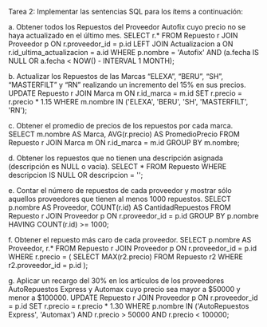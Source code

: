 Tarea 2: Implementar las sentencias SQL para los ítems a continuación:

a. Obtener todos los Repuestos del Proveedor Autofix cuyo precio no se haya actualizado en el último mes.
SELECT r.*
FROM Repuesto r
JOIN Proveedor p ON r.proveedor_id = p.id
LEFT JOIN Actualizacion a ON r.id_ultima_actualizacion = a.id
WHERE p.nombre = 'Autofix'
  AND (a.fecha IS NULL OR a.fecha < NOW() - INTERVAL 1 MONTH);



b. Actualizar los Repuestos de las Marcas “ELEXA”, “BERU”, “SH”, “MASTERFILT” y “RN” realizando un incremento del 15% en sus precios.
UPDATE Repuesto r
JOIN Marca m ON r.id_marca = m.id
SET r.precio = r.precio * 1.15
WHERE m.nombre IN ('ELEXA', 'BERU', 'SH', 'MASTERFILT', 'RN');


c. Obtener el promedio de precios de los repuestos por cada marca.
SELECT m.nombre AS Marca, AVG(r.precio) AS PromedioPrecio
FROM Repuesto r
JOIN Marca m ON r.id_marca = m.id
GROUP BY m.nombre;


d. Obtener los repuestos que no tienen una descripción asignada (descripción es NULL o vacía).
SELECT *
FROM Repuesto
WHERE descripcion IS NULL OR descripcion = '';


e. Contar el número de repuestos de cada proveedor y mostrar sólo aquellos proveedores que tienen al menos 1000 repuestos.
SELECT p.nombre AS Proveedor, COUNT(r.id) AS CantidadRepuestos
FROM Repuesto r
JOIN Proveedor p ON r.proveedor_id = p.id
GROUP BY p.nombre
HAVING COUNT(r.id) >= 1000;



f. Obtener el repuesto más caro de cada proveedor.
SELECT p.nombre AS Proveedor, r.*
FROM Repuesto r
JOIN Proveedor p ON r.proveedor_id = p.id
WHERE r.precio = (
    SELECT MAX(r2.precio)
    FROM Repuesto r2
    WHERE r2.proveedor_id = p.id
);


g. Aplicar un recargo del 30% en los artículos de los proveedores AutoRepuestos Express y Automax cuyo precio sea mayor a $50000 y menor a $100000.
UPDATE Repuesto r
JOIN Proveedor p ON r.proveedor_id = p.id
SET r.precio = r.precio * 1.30
WHERE p.nombre IN ('AutoRepuestos Express', 'Automax')
  AND r.precio > 50000
  AND r.precio < 100000;